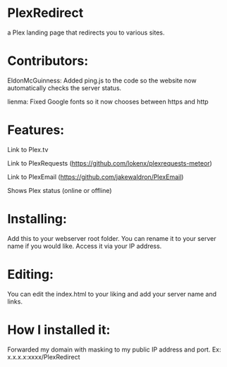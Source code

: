 # PlexRedirect
a Plex landing page that redirects you to various sites.

# Contributors:
EldonMcGuinness: Added ping.js to the code so the website now automatically checks the server status.

lienma: Fixed Google fonts so it now chooses between https and http


# Features:
Link to Plex.tv

Link to PlexRequests (https://github.com/lokenx/plexrequests-meteor)

Link to PlexEmail (https://github.com/jakewaldron/PlexEmail)

Shows Plex status (online or offline)

# Installing:
Add this to your webserver root folder. You can rename it to your server name if you would like. Access it via your IP address.

# Editing:
You can edit the index.html to your liking and add your server name and links.

# How I installed it:
Forwarded my domain with masking to my public IP address and port. Ex: x.x.x.x:xxxx/PlexRedirect
